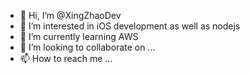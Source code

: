 - 👋 Hi, I’m @XingZhaoDev
- 👀 I’m interested in iOS development as well as nodejs
- 🌱 I’m currently learning AWS
- 💞️ I’m looking to collaborate on ...
- 📫 How to reach me ...

<!---
XingZhaoDev/XingZhaoDev is a ✨ special ✨ repository because its `README.md` (this file) appears on your GitHub profile.
You can click the Preview link to take a look at your changes.
--->
